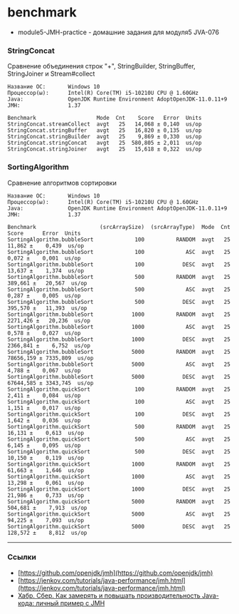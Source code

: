 # benchmark

 - module5-JMH-practice - домашние задания для модуля5 JVA-076

### StringConcat
Сравнение объединения строк "+", StringBuilder, StringBuffer, StringJoiner и Stream#collect  

```
Название ОС:       Windows 10
Процессор(ы):      Intel(R) Core(TM) i5-10210U CPU @ 1.60GHz
Java:              OpenJDK Runtime Environment AdoptOpenJDK-11.0.11+9
JMH:               1.37

Benchmark                   Mode  Cnt    Score   Error  Units
StringConcat.streamCollect  avgt   25   14,068 ± 0,140  us/op
StringConcat.stringBuffer   avgt   25   16,820 ± 0,135  us/op
StringConcat.stringBuilder  avgt   25    9,869 ± 0,330  us/op
StringConcat.stringConcat   avgt   25  580,805 ± 2,011  us/op
StringConcat.stringJoiner   avgt   25   15,618 ± 0,322  us/op
```

### SortingAlgorithm
Сравнение алгоритмов сортировки 

```
Название ОС:       Windows 10
Процессор(ы):      Intel(R) Core(TM) i5-10210U CPU @ 1.60GHz
Java:              OpenJDK Runtime Environment AdoptOpenJDK-11.0.11+9
JMH:               1.37

Benchmark                    (srcArraySize)  (srcArrayType)  Mode  Cnt      Score      Error  Units
SortingAlgorithm.bubbleSort             100          RANDOM  avgt   25     11,862 ±    0,439  us/op
SortingAlgorithm.bubbleSort             100             ASC  avgt   25      0,072 ±    0,001  us/op
SortingAlgorithm.bubbleSort             100            DESC  avgt   25     13,637 ±    1,374  us/op
SortingAlgorithm.bubbleSort             500          RANDOM  avgt   25    389,661 ±   20,567  us/op
SortingAlgorithm.bubbleSort             500             ASC  avgt   25      0,287 ±    0,005  us/op
SortingAlgorithm.bubbleSort             500            DESC  avgt   25    395,570 ±   11,393  us/op
SortingAlgorithm.bubbleSort            1000          RANDOM  avgt   25   2271,426 ±   20,236  us/op
SortingAlgorithm.bubbleSort            1000             ASC  avgt   25      0,578 ±    0,027  us/op
SortingAlgorithm.bubbleSort            1000            DESC  avgt   25   2366,841 ±    6,752  us/op
SortingAlgorithm.bubbleSort            5000          RANDOM  avgt   25  78656,159 ± 7335,809  us/op
SortingAlgorithm.bubbleSort            5000             ASC  avgt   25      4,788 ±    0,067  us/op
SortingAlgorithm.bubbleSort            5000            DESC  avgt   25  67644,585 ± 3343,745  us/op
SortingAlgorithm.quickSort              100          RANDOM  avgt   25      2,411 ±    0,084  us/op
SortingAlgorithm.quickSort              100             ASC  avgt   25      1,151 ±    0,017  us/op
SortingAlgorithm.quickSort              100            DESC  avgt   25      1,642 ±    0,036  us/op
SortingAlgorithm.quickSort              500          RANDOM  avgt   25     16,131 ±    0,613  us/op
SortingAlgorithm.quickSort              500             ASC  avgt   25      6,145 ±    0,095  us/op
SortingAlgorithm.quickSort              500            DESC  avgt   25     10,150 ±    0,119  us/op
SortingAlgorithm.quickSort             1000          RANDOM  avgt   25     61,663 ±    1,646  us/op
SortingAlgorithm.quickSort             1000             ASC  avgt   25     13,298 ±    0,061  us/op
SortingAlgorithm.quickSort             1000            DESC  avgt   25     21,986 ±    0,733  us/op
SortingAlgorithm.quickSort             5000          RANDOM  avgt   25    504,681 ±    7,913  us/op
SortingAlgorithm.quickSort             5000             ASC  avgt   25     94,225 ±    7,093  us/op
SortingAlgorithm.quickSort             5000            DESC  avgt   25    128,572 ±    8,812  us/op

```

---
### Ссылки
 - [https://github.com/openjdk/jmh](https://github.com/openjdk/jmh)  
 - [https://jenkov.com/tutorials/java-performance/jmh.html](https://jenkov.com/tutorials/java-performance/jmh.html)  
 - [Хабр. Сбер. Как замерять и повышать производительность Java-кода: личный пример с JMH](https://habr.com/ru/companies/sberbank/articles/814299/)  